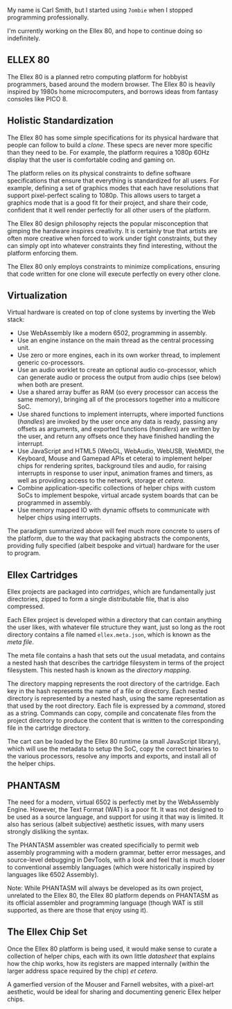 My name is Carl Smith, but I started using `7ombie` when I stopped programming professionally.

I'm currently working on the Ellex 80, and hope to continue doing so indefinitely.

ELLEX 80
--------

The Ellex 80 is a planned retro computing platform for hobbyist programmers, based around the modern browser. The
Ellex 80 is heavily inspired by 1980s home microcomputers, and borrows ideas from fantasy consoles like PICO 8.

Holistic Standardization
------------------------

The Ellex 80 has some simple specifications for its physical hardware that people can follow to build a *clone*.
These specs are never more specific than they need to be. For example, the platform requires a 1080p 60Hz display
that the user is comfortable coding and gaming on.

The platform relies on its physical constraints to define software specifications that ensure that everything is
standardized for all users. For example, defining a set of graphics modes that each have resolutions that support
pixel-perfect scaling to 1080p. This allows users to target a graphics mode that is a good fit for their project,
and share their code, confident that it well render perfectly for all other users of the platform.

The Ellex 80 design philosophy rejects the popular misconception that gimping the hardware inspires creativity. It
is certainly true that artists are often more creative when forced to work under tight constraints, but they can
simply opt into whatever constraints they find interesting, without the platform enforcing them.

The Ellex 80 only employs constraints to minimize complications, ensuring that code written for one clone will
execute perfectly on every other clone.

Virtualization
--------------

Virtual hardware is created on top of clone systems by inverting the Web stack:

+ Use WebAssembly like a modern 6502, programming in assembly.
+ Use an engine instance on the main thread as the central processing unit.
+ Use zero or more engines, each in its own worker thread, to implement generic co-processors.
+ Use an audio worklet to create an optional audio co-processor, which can generate audio or process the output
  from audio chips (see below) when both are present.
+ Use a shared array buffer as RAM (so every processor can access the same memory), bringing all of the processors
  together into a multicore SoC.
+ Use shared functions to implement interrupts, where imported functions (*handles*) are invoked by the user once
  any data is ready, passing any offsets as arguments, and exported functions (*handlers*) are written by the user,
  and return any offsets once they have finished handling the interrupt.
+ Use JavaScript and HTML5 (WebGL, WebAudio, WebUSB, WebMIDI, the Keyboard, Mouse and Gamepad APIs et cetera) to
  implement helper chips for rendering sprites, background tiles and audio, for raising interrupts in response to
  user input, animation frames and timers, as well as providing access to the network, storage *et cetera*.
+ Combine application-specific collections of helper chips with custom SoCs to implement bespoke, virtual arcade
  system boards that can be programmed in assembly.
+ Use memory mapped IO with dynamic offsets to communicate with helper chips using interrupts.

The paradigm summarized above will feel much more concrete to users of the platform, due to the way that packaging
abstracts the components, providing fully specified (albeit bespoke and virtual) hardware for the user to program.

Ellex Cartridges
----------------

Ellex projects are packaged into *cartridges*, which are fundamentally just directories, zipped to form a single
distributable file, that is also compressed.

Each Ellex project is developed within a directory that can contain anything the user likes, with whatever file
structure they want, just so long as the root directory contains a file named `ellex.meta.json`, which is known
as the *meta file*.

The meta file contains a hash that sets out the usual metadata, and contains a nested hash that describes the
cartridge filesystem in terms of the project filesystem. This nested hash is known as the *directory mapping*.

The directory mapping represents the root directory of the cartridge. Each key in the hash represents the name of
a file or directory. Each nested directory is represented by a nested hash, using the same representation as that
used by the root directory. Each file is expressed by a *command*, stored as a string. Commands can copy, compile
and concatenate files from the project directory to produce the content that is written to the corresponding file
in the cartridge directory.

The cart can be loaded by the Ellex 80 runtime (a small JavaScript library), which will use the metadata to setup
the SoC, copy the correct binaries to the various processors, resolve any imports and exports, and install all of
the helper chips.

PHANTASM
--------

The need for a modern, virtual 6502 is perfectly met by the WebAssembly Engine. However, the Text Format (WAT) is
a poor fit. It was not designed to be used as a source language, and support for using it that way is limited. It
also has serious (albeit subjective) aesthetic issues, with many users strongly disliking the syntax.

The PHANTASM assembler was created specificially to permit web assembly programming with a modern grammar, better
error messages, and source-level debugging in DevTools, with a look and feel that is much closer to conventional
assembly languages (which were historically inspired by languages like 6502 Assembly).

Note: While PHANTASM will always be developed as its own project, unrelated to the Ellex 80, the Ellex 80 platform
depends on PHANTASM as its official assembler and programming language (though WAT is still supported, as there are
those that enjoy using it).

The Ellex Chip Set
------------------

Once the Ellex 80 platform is being used, it would make sense to curate a collection of helper chips, each with its
own little *datasheet* that explains how the chip works, how its registers are mapped internally (within the larger
address space required by the chip) *et cetera*.

A gamerfied version of the Mouser and Farnell websites, with a pixel-art aesthetic, would be ideal for sharing and
documenting generic Ellex helper chips.
